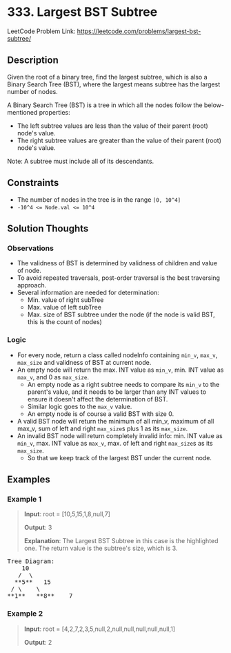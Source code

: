 # 333. Largest BST Subtree

LeetCode Problem Link: <https://leetcode.com/problems/largest-bst-subtree/>

## Description

Given the root of a binary tree, find the largest subtree, which is also a Binary Search Tree (BST), where the largest means subtree has the largest number of nodes.

A Binary Search Tree (BST) is a tree in which all the nodes follow the below-mentioned properties:

- The left subtree values are less than the value of their parent (root) node's value.
- The right subtree values are greater than the value of their parent (root) node's value.

Note: A subtree must include all of its descendants.

## Constraints

- The number of nodes in the tree is in the range `[0, 10^4]`
- `-10^4 <= Node.val <= 10^4`

## Solution Thoughts

### Observations

- The validness of BST is determined by validness of children and value of node.
- To avoid repeated traversals, post-order traversal is the best traversing approach.
- Several information are needed for determination:
   - Min. value of right subTree
   - Max. value of left subTree
   - Max. size of BST subtree under the node (if the node is valid BST, this is the count of nodes)

### Logic

- For every node, return a class called nodeInfo containing `min_v`, `max_v`, `max_size` and validness of BST at current node.
- An empty node will return the max. INT value as `min_v`, min. INT value as `max_v`, and 0 as `max_size`.
   - An empty node as a right subtree needs to compare its `min_v` to the parent's value, and it needs to be larger than any INT values to ensure it doesn't affect the determination of BST.
   - Similar logic goes to the `max_v` value.
   - An empty node is of course a valid BST with size 0.
- A valid BST node will return the minimum of all min_v, maximum of all max_v, sum of left and right `max_size`s plus 1 as its `max_size`.
- An invalid BST node will return completely invalid info: min. INT value as `min_v`, max. INT value as `max_v`, max. of left and right `max_size`s as its `max_size`.
   - So that we keep track of the largest BST under the current node.

## Examples

### Example 1

> **Input**: root = [10,5,15,1,8,null,7]
>
> **Output**: 3
>
> **Explanation**: The Largest BST Subtree in this case is the highlighted one. The return value is the subtree's size, which is 3.
<pre>
Tree Diagram:
    10
   /  \
  **5**   15
 / \    \
**1**   **8**    7
</pre>

### Example 2

> **Input**: root = [4,2,7,2,3,5,null,2,null,null,null,null,null,1]
>
> **Output**: 2